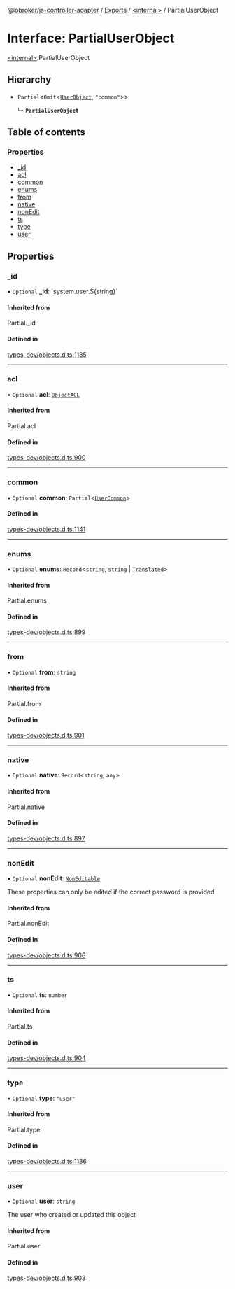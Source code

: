 [@iobroker/js-controller-adapter](../README.md) / [Exports](../modules.md) / [\<internal\>](../modules/internal_.md) / PartialUserObject

# Interface: PartialUserObject

[\<internal\>](../modules/internal_.md).PartialUserObject

## Hierarchy

- `Partial`\<`Omit`\<[`UserObject`](internal_.UserObject.md), ``"common"``\>\>

  ↳ **`PartialUserObject`**

## Table of contents

### Properties

- [\_id](internal_.PartialUserObject.md#_id)
- [acl](internal_.PartialUserObject.md#acl)
- [common](internal_.PartialUserObject.md#common)
- [enums](internal_.PartialUserObject.md#enums)
- [from](internal_.PartialUserObject.md#from)
- [native](internal_.PartialUserObject.md#native)
- [nonEdit](internal_.PartialUserObject.md#nonedit)
- [ts](internal_.PartialUserObject.md#ts)
- [type](internal_.PartialUserObject.md#type)
- [user](internal_.PartialUserObject.md#user)

## Properties

### \_id

• `Optional` **\_id**: \`system.user.$\{string}\`

#### Inherited from

Partial.\_id

#### Defined in

[types-dev/objects.d.ts:1135](https://github.com/ioBroker/ioBroker.js-controller/blob/dbd1caae0c23752b279143c9d5ad2a09f78a1127/packages/types-dev/objects.d.ts#L1135)

___

### acl

• `Optional` **acl**: [`ObjectACL`](internal_.ObjectACL.md)

#### Inherited from

Partial.acl

#### Defined in

[types-dev/objects.d.ts:900](https://github.com/ioBroker/ioBroker.js-controller/blob/dbd1caae0c23752b279143c9d5ad2a09f78a1127/packages/types-dev/objects.d.ts#L900)

___

### common

• `Optional` **common**: `Partial`\<[`UserCommon`](internal_.UserCommon.md)\>

#### Defined in

[types-dev/objects.d.ts:1141](https://github.com/ioBroker/ioBroker.js-controller/blob/dbd1caae0c23752b279143c9d5ad2a09f78a1127/packages/types-dev/objects.d.ts#L1141)

___

### enums

• `Optional` **enums**: `Record`\<`string`, `string` \| [`Translated`](../modules/internal_.md#translated)\>

#### Inherited from

Partial.enums

#### Defined in

[types-dev/objects.d.ts:899](https://github.com/ioBroker/ioBroker.js-controller/blob/dbd1caae0c23752b279143c9d5ad2a09f78a1127/packages/types-dev/objects.d.ts#L899)

___

### from

• `Optional` **from**: `string`

#### Inherited from

Partial.from

#### Defined in

[types-dev/objects.d.ts:901](https://github.com/ioBroker/ioBroker.js-controller/blob/dbd1caae0c23752b279143c9d5ad2a09f78a1127/packages/types-dev/objects.d.ts#L901)

___

### native

• `Optional` **native**: `Record`\<`string`, `any`\>

#### Inherited from

Partial.native

#### Defined in

[types-dev/objects.d.ts:897](https://github.com/ioBroker/ioBroker.js-controller/blob/dbd1caae0c23752b279143c9d5ad2a09f78a1127/packages/types-dev/objects.d.ts#L897)

___

### nonEdit

• `Optional` **nonEdit**: [`NonEditable`](internal_.NonEditable.md)

These properties can only be edited if the correct password is provided

#### Inherited from

Partial.nonEdit

#### Defined in

[types-dev/objects.d.ts:906](https://github.com/ioBroker/ioBroker.js-controller/blob/dbd1caae0c23752b279143c9d5ad2a09f78a1127/packages/types-dev/objects.d.ts#L906)

___

### ts

• `Optional` **ts**: `number`

#### Inherited from

Partial.ts

#### Defined in

[types-dev/objects.d.ts:904](https://github.com/ioBroker/ioBroker.js-controller/blob/dbd1caae0c23752b279143c9d5ad2a09f78a1127/packages/types-dev/objects.d.ts#L904)

___

### type

• `Optional` **type**: ``"user"``

#### Inherited from

Partial.type

#### Defined in

[types-dev/objects.d.ts:1136](https://github.com/ioBroker/ioBroker.js-controller/blob/dbd1caae0c23752b279143c9d5ad2a09f78a1127/packages/types-dev/objects.d.ts#L1136)

___

### user

• `Optional` **user**: `string`

The user who created or updated this object

#### Inherited from

Partial.user

#### Defined in

[types-dev/objects.d.ts:903](https://github.com/ioBroker/ioBroker.js-controller/blob/dbd1caae0c23752b279143c9d5ad2a09f78a1127/packages/types-dev/objects.d.ts#L903)
